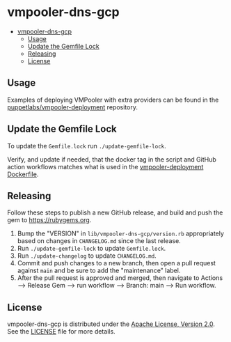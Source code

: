# vmpooler-dns-gcp

- [vmpooler-dns-gcp](#vmpooler-dns-gcp)
  - [Usage](#usage)
  - [Update the Gemfile Lock](#update-the-gemfile-lock)
  - [Releasing](#releasing)
  - [License](#license)

## Usage

Examples of deploying VMPooler with extra providers can be found in the [puppetlabs/vmpooler-deployment](https://github.com/puppetlabs/vmpooler-deployment) repository.

## Update the Gemfile Lock

To update the `Gemfile.lock` run `./update-gemfile-lock`.

Verify, and update if needed, that the docker tag in the script and GitHub action workflows matches what is used in the [vmpooler-deployment Dockerfile](https://github.com/puppetlabs/vmpooler-deployment/blob/main/docker/Dockerfile).

## Releasing

Follow these steps to publish a new GitHub release, and build and push the gem to <https://rubygems.org>.

1. Bump the "VERSION" in `lib/vmpooler-dns-gcp/version.rb` appropriately based on changes in `CHANGELOG.md` since the last release.
2. Run `./update-gemfile-lock` to update `Gemfile.lock`.
3. Run `./update-changelog` to update `CHANGELOG.md`.
4. Commit and push changes to a new branch, then open a pull request against `main` and be sure to add the "maintenance" label.
5. After the pull request is approved and merged, then navigate to Actions --> Release Gem --> run workflow --> Branch: main --> Run workflow.

## License

vmpooler-dns-gcp is distributed under the [Apache License, Version 2.0](http://www.apache.org/licenses/LICENSE-2.0.html). See the [LICENSE](LICENSE) file for more details.
